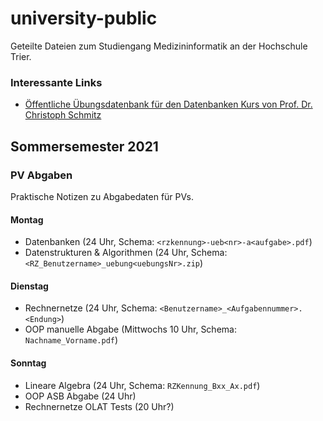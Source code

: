 # university-public

Geteilte Dateien zum Studiengang Medizininformatik an der Hochschule Trier.

### Interessante Links

* [Öffentliche Übungsdatenbank für den Datenbanken Kurs von Prof. Dr. Christoph Schmitz](datenbanken/uebungs-datenbank)

## Sommersemester 2021

### PV Abgaben

Praktische Notizen zu Abgabedaten für PVs.

#### Montag

* Datenbanken (24 Uhr, Schema: `<rzkennung>-ueb<nr>-a<aufgabe>.pdf`)
* Datenstrukturen & Algorithmen (24 Uhr, Schema: `<RZ_Benutzername>_uebung<uebungsNr>.zip`)

#### Dienstag

* Rechnernetze (24 Uhr, Schema: `<Benutzername>_<Aufgabennummer>.<Endung>`)
* OOP manuelle Abgabe (Mittwochs 10 Uhr, Schema: `Nachname_Vorname.pdf`)

#### Sonntag

* Lineare Algebra (24 Uhr, Schema: `RZKennung_Bxx_Ax.pdf`)
* OOP ASB Abgabe (24 Uhr)
* Rechnernetze OLAT Tests (20 Uhr?)